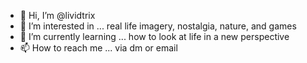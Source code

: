 - 👋 Hi, I’m @lividtrix
- 👀 I’m interested in ... real life imagery, nostalgia, nature, and games
- 🌱 I’m currently learning ... how to look at life in a new perspective 
- 📫 How to reach me ... via dm or email

<!---
lividtrix/lividtrix is a ✨ special ✨ repository because its `README.md` (this file) appears on your GitHub profile.
You can click the Preview link to take a look at your changes.
--->
